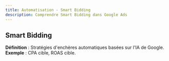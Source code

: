 ```yaml
---
title: Automatisation - Smart Bidding
description: Comprendre Smart Bidding dans Google Ads
---
```


## Smart Bidding
**Définition** : Stratégies d'enchères automatiques basées sur l'IA de Google.  
**Exemple** : CPA cible, ROAS cible.